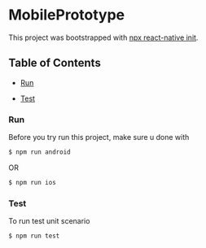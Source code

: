 # MobilePrototype

This project was bootstrapped with [npx react-native init](https://reactnative.dev/).

## Table of Contents

- [Run](#run)

- [Test](#test)

### Run

Before you try run this project, make sure u done with

```bash
$ npm run android
```

OR

```bash
$ npm run ios
```

### Test

To run test unit scenario

```bash
$ npm run test
```
